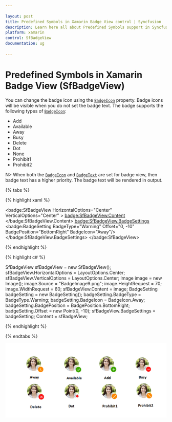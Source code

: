 ```yaml
---

layout: post
title: Predefined Symbols in Xamarin Badge View control | Syncfusion
description: Learn here all about Predefined Symbols support in Syncfusion Xamarin Badge View (SfBadgeView) control and more.
platform: xamarin
control: SfBadgeView
documentation: ug

---
```


# Predefined Symbols in Xamarin Badge View (SfBadgeView)

You can change the badge icon using the [`BadgeIcon`](https://help.syncfusion.com/cr/xamarin/Syncfusion.XForms.BadgeView.BadgeSetting.html#Syncfusion_XForms_BadgeView_BadgeSetting_BadgeIcon) property. Badge icons will be visible when you do not set the badge text. The badge supports the following types of [`BadgeIcon`](https://help.syncfusion.com/cr/xamarin/Syncfusion.XForms.BadgeView.BadgeSetting.html#Syncfusion_XForms_BadgeView_BadgeSetting_BadgeIcon):

* Add
* Available
* Away
* Busy
* Delete 
* Dot
* None
* Prohibit1
* Prohibit2

N> When both the [`BadgeIcon`](https://help.syncfusion.com/cr/xamarin/Syncfusion.XForms.BadgeView.BadgeSetting.html#Syncfusion_XForms_BadgeView_BadgeSetting_BadgeIcon) and [`BadgeText`](https://help.syncfusion.com/cr/xamarin/Syncfusion.XForms.BadgeView.SfBadgeView.html#Syncfusion_XForms_BadgeView_SfBadgeView_BadgeText) are set for badge view, then badge text has a higher priority. The badge text will be rendered in output.

{% tabs %}

{% highlight xaml %}

<badge:SfBadgeView HorizontalOptions="Center" VerticalOptions="Center" >
        <badge:SfBadgeView.Content>
            <Image Source="BadgeImage9.png" HeightRequest="70" WidthRequest="60"/>
        </badge:SfBadgeView.Content>
        <badge:SfBadgeView.BadgeSettings>
            <badge:BadgeSetting BadgeType="Warning"  Offset="0, -10" BadgePosition="BottomRight" BadgeIcon="Away"/>
        </badge:SfBadgeView.BadgeSettings>
</badge:SfBadgeView>

{% endhighlight %}

{% highlight c# %}

SfBadgeView sfBadgeView = new SfBadgeView();
sfBadgeView.HorizontalOptions = LayoutOptions.Center;
sfBadgeView.VerticalOptions = LayoutOptions.Center;
Image image = new Image();
image.Source = "BadgeImage9.png";
image.HeightRequest = 70;
image.WidthRequest = 60;
sfBadgeView.Content = image;
BadgeSetting badgeSetting = new BadgeSetting();
badgeSetting.BadgeType = BadgeType.Warning;
badgeSetting.BadgeIcon = BadgeIcon.Away;
badgeSetting.BadgePosition = BadgePosition.BottomRight;
badgeSetting.Offset = new Point(0, -10);
sfBadgeView.BadgeSettings = badgeSetting;
Content = sfBadgeView;
    
{% endhighlight %}

{% endtabs %}

![Xamarin BadgeView Badge Icon](predefined-symbols_images/predefinedsymbols.png)

